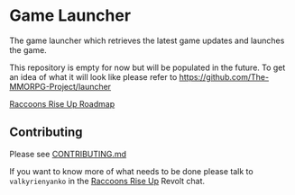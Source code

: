 # Game Launcher
The game launcher which retrieves the latest game updates and launches the game.

This repository is empty for now but will be populated in the future. To get an idea of what it will look like please refer to https://github.com/The-MMORPG-Project/launcher

[Raccoons Rise Up Roadmap](https://trello.com/b/XkhJxR2x/kittens-rise-up)

## Contributing
Please see [CONTRIBUTING.md](https://github.com/Kittens-Rise-Up/launcher/blob/main/CONTRIBUTING.md)

If you want to know more of what needs to be done please talk to `valkyrienyanko` in the [Raccoons Rise Up](https://app.revolt.chat/invite/jHXEbbfq) Revolt chat.

